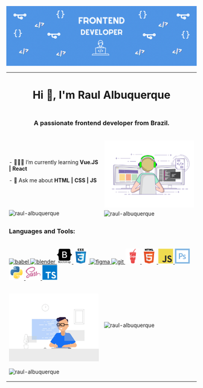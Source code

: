![MasterHead](https://github.com/Raul-Albuquerque/servidor_estatico/blob/main/banner_github2.gif)
<table width="100%">
  <tr>
    <th colspan="2">
      <h1 align="center">Hi 👋, I'm Raul Albuquerque</h1>
    </th>
  </tr>
  <tr>
    <td colspan="2">
      <h3 align="center">A passionate frontend developer from Brazil.</h3>
    </td>
  </tr>
  <tr>
    <td>
      <p>
        - 🧑🏻‍💻 I’m currently learning <b>Vue.JS | React</b>
      </p>
      <p>
        - 💬 Ask me about <b>HTML | CSS | JS</b>
      </p>
    </td>
    <td>
      <p>
        <img align="right" alt="coding" max-width="400" width="100%" src="https://github.com/Raul-Albuquerque/servidor_estatico/blob/main/coding2.gif">
      </p>
    </td>
  </tr>
  <tr>
    <td>
      <img align="left" src="https://github-readme-stats.vercel.app/api/top-langs?username=raul-albuquerque&show_icons=true&locale=en&layout=compact" alt="raul-albuquerque" />
    </td>
    <td>
      <img align="center" src="https://github-readme-stats.vercel.app/api?username=raul-albuquerque&show_icons=true&locale=en" alt="raul-albuquerque" />
    </td>
  </tr>
  <tr>
    <td colspan="2">
      <h3 align="left">Languages and Tools:</h3>
    </td>
  </tr>
  <td colspan="2">
    <p align="left"> 
      <a href="https://babeljs.io/" target="_blank" rel="noreferrer">
        <img src="https://www.vectorlogo.zone/logos/babeljs/babeljs-icon.svg" alt="babel" width="40" height="40"/>
      </a>
      <a href="https://www.blender.org/" target="_blank" rel="noreferrer">
        <img src="https://download.blender.org/branding/community/blender_community_badge_white.svg" alt="blender" width="40" height="40"/> 
      </a> 
      <a href="https://getbootstrap.com" target="_blank" rel="noreferrer">
        <img src="https://raw.githubusercontent.com/devicons/devicon/master/icons/bootstrap/bootstrap-plain-wordmark.svg" alt="bootstrap" width="40" height="40"/>
      </a>
      <a href="https://www.w3schools.com/css/" target="_blank" rel="noreferrer">
        <img src="https://raw.githubusercontent.com/devicons/devicon/master/icons/css3/css3-original-wordmark.svg" alt="css3" width="40" height="40"/>
      </a>
      <a href="https://www.figma.com/" target="_blank" rel="noreferrer">
        <img src="https://www.vectorlogo.zone/logos/figma/figma-icon.svg" alt="figma" width="40" height="40"/>
      </a> 
      <a href="https://git-scm.com/" target="_blank" rel="noreferrer">
        <img src="https://www.vectorlogo.zone/logos/git-scm/git-scm-icon.svg" alt="git" width="40" height="40"/>
      </a>
      <a href="https://gulpjs.com" target="_blank" rel="noreferrer"> 
        <img src="https://raw.githubusercontent.com/devicons/devicon/master/icons/gulp/gulp-plain.svg" alt="gulp" width="40" height="40"/>
      </a>
      <a href="https://www.w3.org/html/" target="_blank" rel="noreferrer"> 
        <img src="https://raw.githubusercontent.com/devicons/devicon/master/icons/html5/html5-original-wordmark.svg" alt="html5" width="40" height="40"/>
      </a> 
      <a href="https://developer.mozilla.org/en-US/docs/Web/JavaScript" target="_blank" rel="noreferrer">
        <img src="https://raw.githubusercontent.com/devicons/devicon/master/icons/javascript/javascript-original.svg" alt="javascript" width="40" height="40"/>
      </a>
      <a href="https://www.mysql.com/" target="_blank" rel="noreferrer">
        <img src="https://raw.githubusercontent.com/devicons/devicon/master/icons/photoshop/photoshop-line.svg" alt="photoshop" width="40" height="40"/>
      </a> 
      <a href="https://www.python.org" target="_blank" rel="noreferrer">
        <img src="https://raw.githubusercontent.com/devicons/devicon/master/icons/python/python-original.svg" alt="python" width="40" height="40"/> 
      </a> 
      <a href="https://sass-lang.com" target="_blank" rel="noreferrer">
        <img src="https://raw.githubusercontent.com/devicons/devicon/master/icons/sass/sass-original.svg" alt="sass" width="40" height="40"/>
      </a> 
      <a href="https://www.typescriptlang.org/" target="_blank" rel="noreferrer"> 
        <img src="https://raw.githubusercontent.com/devicons/devicon/master/icons/typescript/typescript-original.svg" alt="typescript" width="40" height="40"/>
      </a> 
    </p>
    </td>
  </tr>
  <tr>
    <td>
      <p>
        <img align="right" alt="coding" max-width="463" width="100%" src="https://github.com/Raul-Albuquerque/servidor_estatico/blob/main/coding3.gif">
      </p>
    <td>
      <p>
        <img align="center" src="https://github-readme-streak-stats.herokuapp.com/?user=raul-albuquerque&" alt="raul-albuquerque" />
      </p>
    </td>
  </tr>
   <tr>
    <td colspan="2">
      <p align="left"> 
        <img src="https://komarev.com/ghpvc/?username=raul-albuquerque&label=Profile%20views&color=0e75b6&style=flat" alt="raul-albuquerque" />
      </p>
    </td>
  </tr>
</table>



